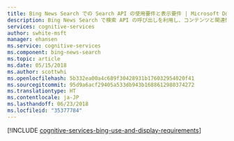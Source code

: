 ```yaml
---
title: Bing News Search での Search API の使用要件と表示要件 | Microsoft Docs
description: Bing News Search で検索 API の呼び出しを利用し、コンテンツと関連情報の実装を変更します。
services: cognitive-services
author: swhite-msft
manager: ehansen
ms.service: cognitive-services
ms.component: bing-news-search
ms.topic: article
ms.date: 05/15/2018
ms.author: scottwhi
ms.openlocfilehash: 5b332ea00a4c689f30428931b176032954020f41
ms.sourcegitcommit: 95d9a6acf29405a533db943b1688612980374272
ms.translationtype: HT
ms.contentlocale: ja-JP
ms.lasthandoff: 06/23/2018
ms.locfileid: "35377784"
---
```

[!INCLUDE [cognitive-services-bing-use-and-display-requirements](../../../includes/cognitive-services-bing-use-and-display-requirements.md)]